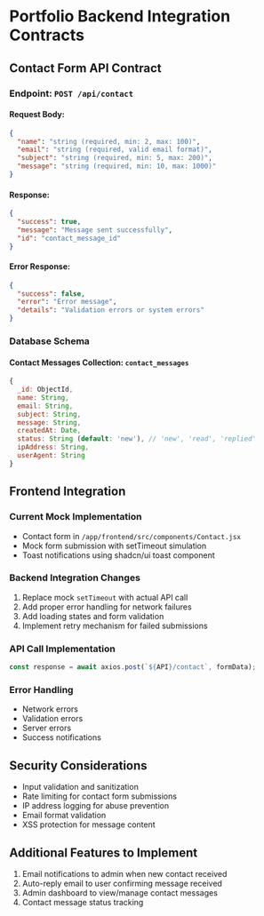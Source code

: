 # Portfolio Backend Integration Contracts

## Contact Form API Contract

### Endpoint: `POST /api/contact`

#### Request Body:
```json
{
  "name": "string (required, min: 2, max: 100)",
  "email": "string (required, valid email format)",
  "subject": "string (required, min: 5, max: 200)",
  "message": "string (required, min: 10, max: 1000)"
}
```

#### Response:
```json
{
  "success": true,
  "message": "Message sent successfully",
  "id": "contact_message_id"
}
```

#### Error Response:
```json
{
  "success": false,
  "error": "Error message",
  "details": "Validation errors or system errors"
}
```

### Database Schema

#### Contact Messages Collection: `contact_messages`
```javascript
{
  _id: ObjectId,
  name: String,
  email: String,
  subject: String,
  message: String,
  createdAt: Date,
  status: String (default: 'new'), // 'new', 'read', 'replied'
  ipAddress: String,
  userAgent: String
}
```

## Frontend Integration

### Current Mock Implementation
- Contact form in `/app/frontend/src/components/Contact.jsx`
- Mock form submission with setTimeout simulation
- Toast notifications using shadcn/ui toast component

### Backend Integration Changes
1. Replace mock `setTimeout` with actual API call
2. Add proper error handling for network failures
3. Add loading states and form validation
4. Implement retry mechanism for failed submissions

### API Call Implementation
```javascript
const response = await axios.post(`${API}/contact`, formData);
```

### Error Handling
- Network errors
- Validation errors
- Server errors
- Success notifications

## Security Considerations
- Input validation and sanitization
- Rate limiting for contact form submissions
- IP address logging for abuse prevention
- Email format validation
- XSS protection for message content

## Additional Features to Implement
1. Email notifications to admin when new contact received
2. Auto-reply email to user confirming message received
3. Admin dashboard to view/manage contact messages
4. Contact message status tracking